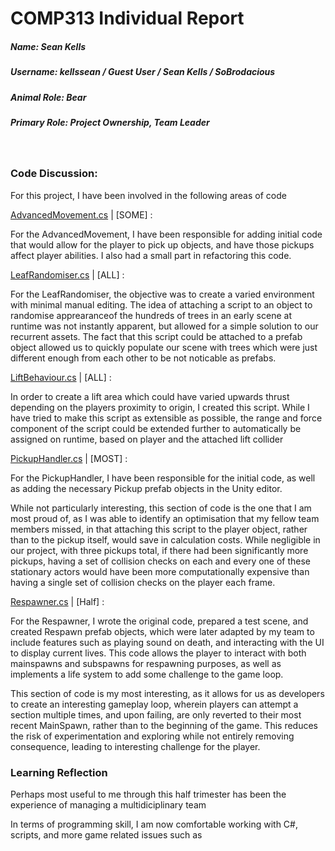 # COMP313 Individual Report

##### Name: Sean Kells
##### Username: kellssean / Guest User / Sean Kells / SoBrodacious
##### Animal Role: Bear
##### Primary Role: Project Ownership, Team Leader

<br>

### Code Discussion:

For this project, I have been involved in the following areas of code

[AdvancedMovement.cs](https://github.com/tnx21/Comp-Mddn-Game_Nara/blob/master/Prototype_1/Assets/Scripts/Sean's%20Scripts/AdvancedMovement.cs) | [SOME] :

For the AdvancedMovement, I have been responsible for adding initial code that would allow for the player to pick up objects, and have those pickups affect player abilities. I also had a small part in refactoring this code.

[LeafRandomiser.cs](https://github.com/tnx21/Comp-Mddn-Game_Nara/blob/master/Prototype_1/Assets/Prefabs/Terrain/Trees/LeafRandomiser.cs) | [ALL] :

For the LeafRandomiser, the objective was to create a varied environment with minimal manual editing. The idea of attaching a script to an object to randomise apprearanceof the hundreds of trees in an early scene at runtime was not instantly apparent, but allowed for a simple solution to our recurrent assets. The fact that this script could be attached to a prefab object allowed us to quickly populate our scene with trees which were just different enough from each other to be not noticable as prefabs.

[LiftBehaviour.cs](https://github.com/tnx21/Comp-Mddn-Game_Nara/blob/master/Prototype_1/Assets/LiftBehaviour.cs) | [ALL] :

In order to create a lift area which could have varied upwards thrust depending on the players proximity to origin, I created this script. While I have tried to make this script as extensible as possible, the range and force component of the script could be extended further to automatically be assigned on runtime, based on player and the attached lift collider

[PickupHandler.cs](https://github.com/tnx21/Comp-Mddn-Game_Nara/blob/master/Prototype_1/Assets/Scripts/Sean's%20Scripts/PickupHandler.cs) | [MOST] :

For the PickupHandler, I have been responsible for the initial code, as well as adding the necessary Pickup prefab objects in the Unity editor. 

While not particularly interesting, this section of code is the one that I am most proud of, as I was able to identify an optimisation that my fellow team members missed, in that attaching this script to the player object, rather than to the pickup itself, would save in calculation costs. While negligible in our project, with three pickups total, if there had been significantly more pickups, having a set of collision checks on each and every one of these stationary actors would have been more computationally expensive than having a single set of collision checks on the player each frame.

[Respawner.cs](https://github.com/tnx21/Comp-Mddn-Game_Nara/blob/master/Prototype_1/Assets/Scripts/Respawner.cs) | [Half] :

For the Respawner, I wrote the original code, prepared a test scene, and created Respawn prefab objects, which were later adapted by my team to include features such as playing sound on death, and interacting with the UI to display current lives. This code allows the player to interact with both mainspawns and subspawns for respawning purposes, as well as implements a life system to add some challenge to the game loop.

This section of code is my most interesting, as it allows for us as developers to create an interesting gameplay loop, wherein players can attempt a section multiple times, and upon failing, are only reverted to their most recent MainSpawn, rather than to the beginning of the game. This reduces the risk of experimentation and exploring while not entirely removing consequence, leading to interesting challenge for the player. 

### Learning Reflection

Perhaps most useful to me through this half trimester has been the experience of managing a multidiciplinary team

In terms of programming skill, I am now comfortable working with C#, scripts, and more game related issues such as 
